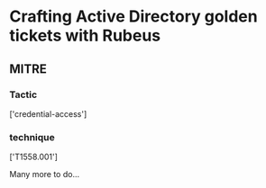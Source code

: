# Crafting Active Directory golden tickets with Rubeus

## MITRE

### Tactic
['credential-access']

### technique
['T1558.001']

Many more to do...
